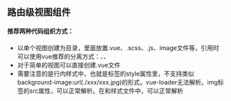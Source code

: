 ## 路由级视图组件


#### 推荐两种代码组织方式：
- 以单个视图创建为目录，里面放置.vue、.scss、.js、image文件等，引用时可以使用vue推荐的分离方式：<template src=""></template>、<script src=""></script>、<style lang="scss" src=""></style>
- 对于简单的视图可以直接创建.vue文件
- 需要注意的是行内样式中，也就是标签的style属性里，不支持类似background-image:url(./xxx/xxx.jpg)的形式，vue-loader无法解析。img标签的src属性，可以正常解析。在<style></style>和样式文件中，可以正常解析